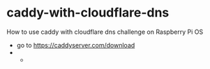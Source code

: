 # caddy-with-cloudflare-dns
How to use caddy with cloudflare dns challenge on Raspberry Pi OS

* go to https://caddyserver.com/download
* *
